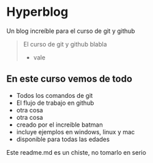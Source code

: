 # Hyperblog
Un blog increíble para el curso de git  y github
> El curso de git y github blabla
> - vale

## En este curso vemos de todo
* Todos los comandos de git
* El flujo de trabajo  en github
* otra cosa
* otra cosa
* creado por el increible batman
* incluye ejemplos en windows, linux y mac
* disponible para todas las edades

Este readme.md  es un chiste, no tomarlo en serio
